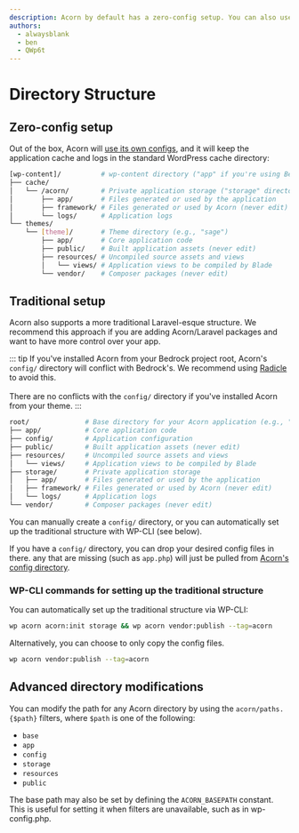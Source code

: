 ```yaml
---
description: Acorn by default has a zero-config setup. You can also use the traditional Laravel-style structure which will publish a `config/` directory.
authors:
  - alwaysblank
  - ben
  - QWp6t
---
```


# Directory Structure

## Zero-config setup

Out of the box, Acorn will [use its own configs](https://github.com/roots/acorn/tree/main/config), and it will keep the application cache and logs in the standard WordPress cache directory:

```bash
[wp-content]/          # wp-content directory ("app" if you're using Bedrock)
├── cache/
│   └── /acorn/        # Private application storage ("storage" directory)
│       ├── app/       # Files generated or used by the application
│       ├── framework/ # Files generated or used by Acorn (never edit)
│       └── logs/      # Application logs
└── themes/
    └── [theme]/       # Theme directory (e.g., "sage")
        ├── app/       # Core application code
        ├── public/    # Built application assets (never edit)
        ├── resources/ # Uncompiled source assets and views
        │   └── views/ # Application views to be compiled by Blade
        └── vendor/    # Composer packages (never edit)
```

## Traditional setup

Acorn also supports a more traditional Laravel-esque structure. We recommend this approach if you are adding Acorn/Laravel packages and want to have more control over your app.

::: tip
If you've installed Acorn from your Bedrock project root, Acorn's `config/` directory will conflict with Bedrock's. We recommend using [Radicle](/products/radicle/) to avoid this.
<br><br>
There are no conflicts with the `config/` directory if you've installed Acorn from your theme.
:::

```bash
root/              # Base directory for your Acorn application (e.g., "sage")
├── app/           # Core application code
├── config/        # Application configuration
├── public/        # Built application assets (never edit)
├── resources/     # Uncompiled source assets and views
│   └── views/     # Application views to be compiled by Blade
├── storage/       # Private application storage
│   ├── app/       # Files generated or used by the application
│   ├── framework/ # Files generated or used by Acorn (never edit)
│   └── logs/      # Application logs
└── vendor/        # Composer packages (never edit)
```

You can manually create a `config/` directory, or you can automatically set up the traditional structure with WP-CLI (see below).

If you have a `config/` directory, you can drop your desired config files in there. any that are missing (such as `app.php`) will just be pulled from [Acorn's config directory](https://github.com/roots/acorn/tree/main/config).


### WP-CLI commands for setting up the traditional structure

You can automatically set up the traditional structure via WP-CLI:

```bash
wp acorn acorn:init storage && wp acorn vendor:publish --tag=acorn
```

Alternatively, you can choose to only copy the config files.

```bash
wp acorn vendor:publish --tag=acorn
```

## Advanced directory modifications

You can modify the path for any Acorn directory by using the `acorn/paths.{$path}` filters, where `$path` is one of the following:

- `base`
- `app`
- `config`
- `storage`
- `resources`
- `public`

The base path may also be set by defining the `ACORN_BASEPATH` constant. This is useful for setting it when filters are unavailable, such as in wp-config.php.
